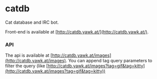 catdb
=====

Cat database and IRC bot.

Front-end is available at [http://catdb.yawk.at/](http://catdb.yawk.at/).
 
### API

The api is available at [http://catdb.yawk.at/images](http://catdb.yawk.at/images). You can append tag query parameters to filter the query (like [http://catdb.yawk.at/images?tag=gif&tag=kitty](http://catdb.yawk.at/images?tag=gif&tag=kitty))